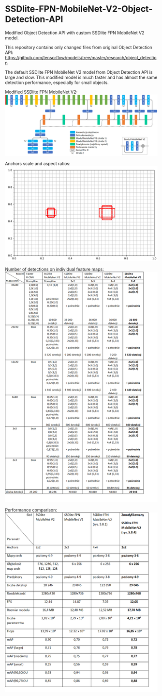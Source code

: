 # SSDlite-FPN-MobileNet-V2-Object-Detection-API
Modified Object Detection API with custom SSDlite FPN MobileNet V2 model.

This repository contains only changed files from original Object Detection API:
https://github.com/tensorflow/models/tree/master/research/object_detection

The default SSDlite FPN MobileNet V2 model from Object Detection API is large and slow.
This modified model is much faster and has almost the same detection performance, especially for small objects.

Modified SSDlite FPN MobileNet V2:
![model diagram](https://raw.githubusercontent.com/KrzysztofV/SSDlite-FPN-MobileNet-V2-Object-Detection-API/master/fpn%20model.png)

Anchors scale and aspect ratios:
![Anchor scale and aspect ratios](https://raw.githubusercontent.com/KrzysztofV/SSDlite-FPN-MobileNet-V2-Object-Detection-API/master/anchors%20on%2023x40%20feature%20map.png)

Number of detections on individual feature maps:
![Number of detections](https://raw.githubusercontent.com/KrzysztofV/SSDlite-FPN-MobileNet-V2-Object-Detection-API/master/number%20of%20detections.png)

Performance comparison:
![Number of detections](https://raw.githubusercontent.com/KrzysztofV/SSDlite-FPN-MobileNet-V2-Object-Detection-API/master/comparison.png)


